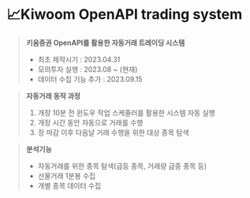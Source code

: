 # 📈Kiwoom OpenAPI trading system
> **키움증권 OpenAPI를 활용한 자동거래 트레이딩 시스템**
> - 최초 제작시기 : 2023.04.31
> - 모의투자 실행 : 2023.08 ~ (현재)
> - 데이터 수집 기능 추가 : 2023.09.15

> **자동거래 동작 과정**
> 1. 개장 10분 전 윈도우 작업 스케줄러를 활용한 시스템 자동 실행
> 2. 개장 시간 동안 자동으로 거래를 수행
> 3. 장 마감 이후 다음날 거래 수행을 위한 대상 종목 탐색
 
> **분석기능**
> - 자동거래를 위한 종목 탐색(급등 종목, 거래량 급증 종목 등)
> - 선물거래 1분봉 수집
> - 개별 종목 데이터 수집
